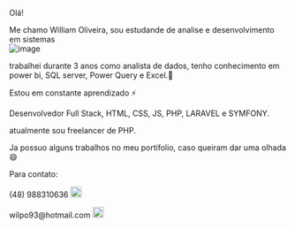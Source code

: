 Olá!

Me chamo William Oliveira, sou estudande de analise e desenvolvimento em sistemas  
![image](https://github.com/will2023a/will2023a/assets/132156519/166210bb-4236-4e8d-8be2-4ca13bc6cc68)


trabalhei durante 3 anos como analista de dados, tenho conhecimento em power bi, SQL server, Power Query e Excel.💞️

Estou em constante aprendizado ⚡

Desenvolvedor Full Stack, HTML, CSS, JS, PHP, LARAVEL e SYMFONY.

atualmente sou freelancer de PHP.

Ja possuo alguns trabalhos no meu portifolio, caso queiram dar uma olhada 😄

Para contato:

<p>(48) 988310636   <img src="https://github.com/will2023a/will2023a/assets/132156519/6b6c14c3-c6f8-4738-b5c6-1a42d4ad191a" width="20" height="20"> </p>
wilpo93@hotmail.com  <img src="https://github.com/will2023a/will2023a/assets/132156519/c80b14c4-1e63-4e82-9172-4478f68238a8" width="20" height="20">







<!---
will2023a/will2023a is a ✨ special ✨ repository because its `README.md` (this file) appears on your GitHub profile.
You can click the Preview link to take a look at your changes.
--->
